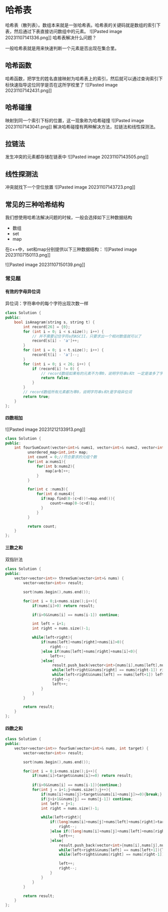 # 哈希表
哈希表（散列表）。数组本来就是一张哈希表。哈希表的关键码就是数组的索引下表，然后通过下表直接访问数组中的元素。
![[Pasted image 20231107141336.png]]
哈希表解决什么问题？

一般哈希表就是用来快速判断一个元素是否出现在集合里。

## 哈希函数
哈希函数，把学生的姓名直接映射为哈希表上的索引，然后就可以通过查询索引下标快速指导这位同学是否在这所学校里了
![[Pasted image 20231107142431.png]]
## 哈希碰撞

映射到同一个索引下标的位置，这一现象称为哈希碰撞
![[Pasted image 20231107143041.png]]
解决哈希碰撞有两种解决方法，拉链法和线性探测法。
## 拉链法

发生冲突的元素都存储在链表中
![[Pasted image 20231107143505.png]]

## 线性探测法

冲突就找下一个空位放置
![[Pasted image 20231107143723.png]]
## 常见的三种哈希结构

我们想使用哈希法解决问题的时候，一般会选择如下三种数据结构

- 数组
- set
- map

在c++中，set和map分别提供以下三种数据结构：
![[Pasted image 20231107150113.png]]

![[Pasted image 20231107150139.png]]
### 常见题

#### 有效的字母异位词
异位词：字符串中的每个字符出现次数一样
```CPP
class Solution {
public:
    bool isAnagram(string s, string t) {
        int record[26] = {0};
        for (int i = 0; i < s.size(); i++) {
            // 并不需要记住字符a的ASCII，只要求出一个相对数值就可以了
            record[s[i] - 'a']++;
        }
        for (int i = 0; i < t.size(); i++) {
            record[t[i] - 'a']--;
        }
        for (int i = 0; i < 26; i++) {
            if (record[i] != 0) {
                // record数组如果有的元素不为零0，说明字符串s和t 一定是谁多了字符或者谁少了字符。
                return false;
            }
        }
        // record数组所有元素都为零0，说明字符串s和t是字母异位词
        return true;
    }
};
```

#### 四数相加
![[Pasted image 20231212133913.png]]

```C++
class Solution {
public:
    int fourSumCount(vector<int>& nums1, vector<int>& nums2, vector<int>& nums3, vector<int>& nums4) {
          unordered_map<int,int> map;
          int count = 0;//符合要求的元组个数
          for(int a:nums1){
              for(int b:nums2){
                  map[a+b]++;
              }
          }

          for(int c :nums3){
              for(int d:nums4){
                if(map.find(0-(c+d))!=map.end()){
                    count+=map[0-(c+d)];
                }
              }
          } 

          return count; 
    }
};
```

#### 三数之和

双指针法
```C++
class Solution {
public:
    vector<vector<int>> threeSum(vector<int>& nums) {
        vector<vector<int>> result;

        sort(nums.begin(),nums.end());

        for(int i = 0;i<nums.size();i++){
            if(nums[i]>0) return result;

            if(i>0&&nums[i] == nums[i-1]) continue;

            int left = i+1;
            int right = nums.size()-1;

            while(left<right){
                if(nums[left]+nums[right]+nums[i]>0){
                    right--;
                }else if(nums[left]+nums[right]+nums[i]<0){
                    left++;
                }else{
                     result.push_back(vector<int>{nums[i],nums[left],nums[right]});
                     while(left<right&&nums[right] == nums[right-1]) right--;
                     while(left<right&&nums[left] == nums[left+1]) left++;
                     right--;
                     left++;   
                } 
            }
        }

        return result;
    }
};
```

#### 四数之和
```C++
class Solution {
public:
    vector<vector<int>> fourSum(vector<int>& nums, int target) {
        vector<vector<int>> result;

        sort(nums.begin(),nums.end());

        for(int i = 0;i<nums.size();i++){
            if(nums[i]>target&&nums[i]>=0) return result;
            
            if(i>0&&nums[i] == nums[i-1]){continue;}
            for(int j = i+1;j<nums.size();j++){
                if(nums[i]+nums[j]>target&&nums[i]+nums[j]>=0){break;}
                if(j>i+1&&nums[j] == nums[j-1]) continue;
                int left = j+1;
                int right = nums.size()-1;

                while(left<right){
                    if((long)nums[i]+nums[j]+nums[left]+nums[right]>target){
                        right--;
                    }else if((long)nums[i]+nums[j]+nums[left]+nums[right]<target){
                        left++;
                    }else{
                        result.push_back(vector<int>{nums[i],nums[j],nums[left],nums[right]});
                        while(left<right&&nums[left] == nums[left+1]){left++;}
                        while(left<right&&nums[right] == nums[right-1]){right--;}

                        left++;
                        right--;
                    }
                }
            }
        }

        return result;
    }
};
```
